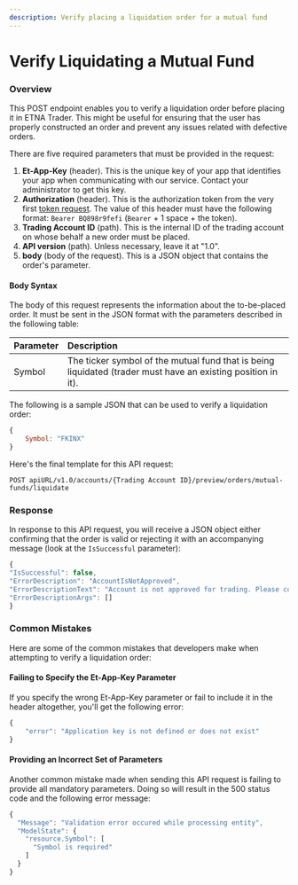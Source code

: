 ```yaml
---
description: Verify placing a liquidation order for a mutual fund
---
```


# Verify Liquidating a Mutual Fund

### Overview

This POST endpoint enables you to verify a liquidation order before placing it in ETNA Trader. This might be useful for ensuring that the user has properly constructed an order and prevent any issues related with defective orders.

There are five required parameters that must be provided in the request:

1. **Et-App-Key** \(header\). This is the unique key of your app that identifies your app when communicating with our service. Contact your administrator to get this key.
2. **Authorization** \(header\). This is the authorization token from the very first [token request](../../authentication/requesting-tokens/). The value of this header must have the following format: `Bearer BQ898r9fefi` \(`Bearer` + 1 space + the token\).
3. **Trading Account ID** \(path\). This is the internal ID of the trading account on whose behalf a new order must be placed. 
4. **API version** \(path\). Unless necessary, leave it at "1.0".
5. **body** \(body of the request\). This is a JSON object that contains the order's parameter.

#### Body Syntax

The body of this request represents the information about the to-be-placed order. It must be sent in the JSON format with the parameters described in the following table:

| Parameter | Description |
| :--- | :--- |
| Symbol | The ticker symbol of the mutual fund that is being liquidated \(trader must have an existing position in it\). |

The following is a sample JSON that can be used to verify a liquidation order:

```javascript
{
    Symbol: "FKINX"
}
```

Here's the final template for this API request:

```text
POST apiURL/v1.0/accounts/{Trading Account ID}/preview/orders/mutual-funds/liquidate
```

### Response

In response to this API request, you will receive a JSON object either confirming that the order is valid or rejecting it with an accompanying message \(look at the `IsSuccessful` parameter\):

```javascript
{ 
"IsSuccessful": false, 
"ErrorDescription": "AccountIsNotApproved", 
"ErrorDescriptionText": "Account is not approved for trading. Please contact our support team.", 
"ErrorDescriptionArgs": [] 
}
```

### Common Mistakes

Here are some of the common mistakes that developers make when attempting to verify a liquidation order:

#### Failing to Specify the Et-App-Key Parameter

If you specify the wrong Et-App-Key parameter or fail to include it in the header altogether, you'll get the following error:

```javascript
{
    "error": "Application key is not defined or does not exist"
}
```

#### Providing an Incorrect Set of Parameters

Another common mistake made when sending this API request is failing to provide all mandatory parameters. Doing so will result in the 500 status code and the following error message:

```javascript
{
  "Message": "Validation error occured while processing entity",
  "ModelState": {
    "resource.Symbol": [
      "Symbol is required"
    ]
  }
}
```

